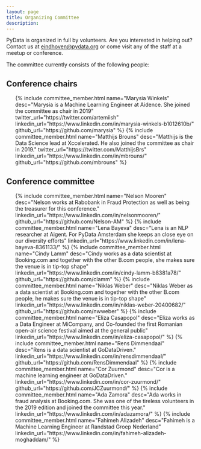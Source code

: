 ```yaml
---
layout: page
title: Organizing Committee
description: 
---
```


PyData is organized in full by volunteers. Are you interested in helping out? Contact us at [eindhoven@pydata.org](mailto:amsterdam@ydata.org) or come visit any of the staff at a meetup or conference.

The committee currently consists of the following people:

## Conference chairs

<ul class="features">
    {% include committee_member.html
        name="Marysia Winkels"
        desc="Marysia is a Machine Learning Engineer at Aidence. She joined the committee as chair in 2019"
        twitter_url="https://twitter.com/artemiish"
        linkedin_url="https://www.linkedin.com/in/marysia-winkels-b1012610b/"
        github_url="https://github.com/marysia"
    %}
    {% include committee_member.html
        name="Matthijs Brouns"
        desc="Matthijs is the Data Science lead at Xccelerated. He also joined the committee as chair in 2019."
        twitter_url="https://twitter.com/MatthijsBrs"
        linkedin_url="https://www.linkedin.com/in/mbrouns/"
        github_url="https://github.com/mbrouns"
    %}
</ul>

## Conference committee

<ul class="features">
    {% include committee_member.html
        name="Nelson Mooren"
        desc="Nelson works at Rabobank in Fraud Protection as well as being the treasurer for this conference."
        linkedin_url="https://www.linkedin.com/in/nelsonmooren/"
        github_url="https://github.com/Nelson-AM"
    %}
    {% include committee_member.html
        name="Lena Bayeva"
        desc="Lena is an NLP researcher at Aigent. For PyData Amsterdam she keeps an close eye on our diversity efforts"
        linkedin_url="https://www.linkedin.com/in/lena-bayeva-8361133/"
    %}
    {% include committee_member.html
        name="Cindy Lamm"
        desc="Cindy works as a data scientist at Booking.com and together with the other B.com people, she makes sure the venue is in tip-top shape"
        linkedin_url="https://www.linkedin.com/in/cindy-lamm-b8381a78/"
        github_url="https://github.com/clamm"
    %}
    {% include committee_member.html
        name="Niklas Weber"
        desc="Niklas Weber as a data scientist at Booking.com and together with the other B.com people, he makes sure the venue is in tip-top shape"
        linkedin_url="https://www.linkedin.com/in/niklas-weber-20400682/"
        github_url="https://github.com/nwweber"
    %}
    {% include committee_member.html
        name="Eliza Casapopol"
        desc="Eliza works as a Data Engineer at MiCompany, and Co-founded the first Romanian open-air science festival aimed at the general public"
        linkedin_url="https://www.linkedin.com/in/eliza-casapopol/"
    %}
    {% include committee_member.html
        name="Rens Dimmendaal"
        desc="Rens is a data scientist at GoDataDriven."
        linkedin_url="https://www.linkedin.com/in/rensdimmendaal/"
        github_url="https://github.com/RensDimmendaal"
    %}
    {% include committee_member.html
        name="Cor Zuurmond"
        desc="Cor is a machine learning engineer at GoDataDriven."
        linkedin_url="https://www.linkedin.com/in/cor-zuurmond/"
		github_url="https://github.com/JCZuurmond/"
    %}
    {% include committee_member.html
        name="Ada Zamora"
        desc="Ada works in fraud analysis at Booking.com. She was one of the tireless volunteers in the 2019 edition and joined the committee this year."
        linkedin_url="https://www.linkedin.com/in/adazamora/"
    %}
    {% include committee_member.html
        name="Fahimeh Alizadeh"
        desc="Fahimeh is a Machine Learning Engineer at Randstad Groep Nederland"
        linkedin_url="https://www.linkedin.com/in/fahimeh-alizadeh-moghaddam/"
    %}
</ul>

